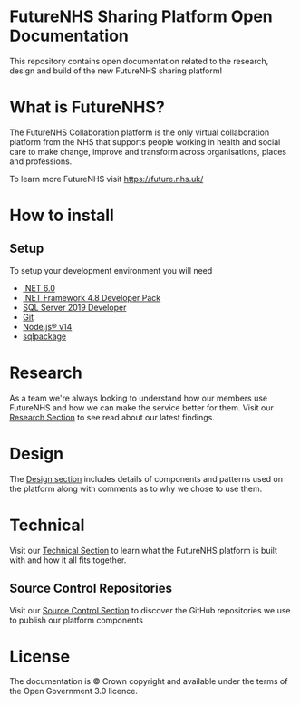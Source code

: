# FutureNHS Sharing Platform Open Documentation
This repository contains open documentation related to the research, design and build of the new FutureNHS sharing platform!

# What is FutureNHS?
The FutureNHS Collaboration platform is the only virtual collaboration platform from the NHS that supports people working in health and social care to make change, improve and transform across organisations, places and professions.

To learn more FutureNHS visit https://future.nhs.uk/

# How to install

## Setup
To setup your development environment you will need
- [.NET 6.0](https://dotnet.microsoft.com/en-us/download/dotnet/6.0)
- [.NET Framework 4.8 Developer Pack](https://dotnet.microsoft.com/en-us/download/dotnet-framework/net48)
- [SQL Server 2019 Developer](https://www.microsoft.com/en-gb/sql-server/sql-server-downloads)
- [Git](https://git-scm.com/)
- [Node.js® v14](https://nodejs.org/en/)
- [sqlpackage](https://docs.microsoft.com/en-us/sql/tools/sqlpackage/sqlpackage-download?view=sql-server-ver15)

# Research
As a team we're always looking to understand how our members use FutureNHS and how we can make the service better for them. Visit our [Research Section](https://github.com/nhsengland/sharing-platform-docs/tree/main/research) to see read about our latest findings.

# Design
The [Design section](/design) includes details of components and patterns used on the platform along with comments as to why we chose to use them.

# Technical
Visit our [Technical Section](https://github.com/nhsengland/sharing-platform-docs/tree/main/technical) to learn what the FutureNHS platform is built with and how it all fits together.

## Source Control Repositories
Visit our [Source Control Section](https://github.com/nhsengland/sharing-platform-docs/tree/main/technical/source-control) to discover the GitHub repositories we use to publish our platform components

# License
The documentation is © Crown copyright and available under the terms of the Open Government 3.0 licence.
